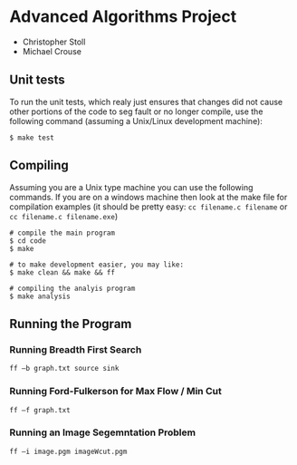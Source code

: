 # Advanced Algorithms Project
- Christopher Stoll
- Michael Crouse

## Unit tests
To run the unit tests, which realy just ensures that changes did not cause other portions of the code to seg fault or no longer compile, use the following command (assuming a Unix/Linux development machine):

	$ make test

## Compiling
Assuming you are a Unix type machine you can use the following commands. If you are on a windows machine then look at the make file for compilation examples (it should be pretty easy: `cc filename.c filename` or `cc filename.c filename.exe`)

	# compile the main program
	$ cd code
	$ make

	# to make development easier, you may like:
	$ make clean && make && ff

	# compiling the analyis program
	$ make analysis

## Running the Program
### Running Breadth First Search

	ff –b graph.txt source sink

### Running Ford-Fulkerson for Max Flow / Min Cut

	ff –f graph.txt

### Running an Image Segemntation Problem

	ff –i image.pgm imageWcut.pgm

